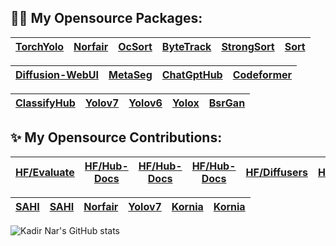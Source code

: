 ## :sauna_man: My Opensource Packages:
|[TorchYolo](https://github.com/kadirnar/torchyolo) | [Norfair](https://github.com/kadirnar/Norfair-Track) | [OcSort](https://github.com/kadirnar/ocsort-pip) |[ByteTrack](https://github.com/kadirnar/bytetrack-pip) | [StrongSort](https://github.com/kadirnar/strongsort-pip) | [Sort](https://github.com/kadirnar/sort-pip)
| -- | -- | -- | -- | -- | --


| [Diffusion-WebUI](https://github.com/kadirnar/Stable-Diffusion-ControlNet-WebUI) | [MetaSeg](https://github.com/kadirnar/Stable-Diffusion-ControlNet-WebUI) | [ChatGptHub](https://github.com/kadirnar/ChatGptHub) |  [Codeformer](https://github.com/kadirnar/codeformer-pip)
| -- | -- | -- | --


[ClassifyHub](https://github.com/kadirnar/classifyhub) |[Yolov7](https://github.com/kadirnar/yolov7-pip) | [Yolov6](https://github.com/kadirnar/yolov6-pip) | [Yolox](https://github.com/kadirnar/yolox-pip) |[BsrGan](https://github.com/kadirnar/bsrgan-pip)
| -- | -- | -- | -- | --

## ✨ My Opensource Contributions:

| [HF/Evaluate](https://github.com/huggingface/evaluate/pull/275) | [HF/Hub-Docs](https://github.com/huggingface/hub-docs/pull/639) | [HF/Hub-Docs](https://github.com/huggingface/hub-docs/pull/743) | [HF/Hub-Docs](https://github.com/huggingface/hub-docs/pull/614) | [HF/Diffusers](https://github.com/huggingface/diffusers/pull/3586) | [HF/Diffusers](https://github.com/huggingface/diffusers/pull/3577)
| -- | -- | -- | -- | -- | --


|[SAHI](https://github.com/obss/sahi/pull/486) | [SAHI](https://github.com/obss/sahi/pull/322) | [Norfair](https://github.com/tryolabs/norfair/pull/147) | [Yolov7](https://github.com/WongKinYiu/yolov7/pull/423) | [Kornia](https://github.com/kornia/tutorials/pull/33) | [Kornia](https://github.com/kornia/kornia/pull/1871) 
| -- | -- | -- | -- | -- | --


![Kadir Nar's GitHub stats](https://github-readme-stats.vercel.app/api?username=kadirnar&theme=radical&show_icons=true)

